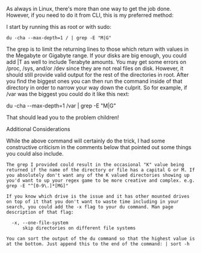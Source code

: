 

As always in Linux, there's more than one way to get the job done. However, if you need to do it from CLI, this is my preferred method:

I start by running this as root or with sudo:

```
du -cha --max-depth=1 / | grep -E "M|G"
```

The grep is to limit the returning lines to those which return with values in the Megabyte or Gigabyte range. If your disks are big enough, you could add |T as well to include Terabyte amounts. You may get some errors on /proc, /sys, and/or /dev since they are not real files on disk. However, it should still provide valid output for the rest of the directories in root. After you find the biggest ones you can then run the command inside of that directory in order to narrow your way down the culprit. So for example, if /var was the biggest you could do it like this next:

du -cha --max-depth=1 /var | grep -E "M|G"

That should lead you to the problem children!

Additional Considerations

While the above command will certainly do the trick, I had some constructive criticism in the comments below that pointed out some things you could also include.

    The grep I provided could result in the occasional "K" value being returned if the name of the directory or file has a capital G or M. If you absolutely don't want any of the K valued directories showing up you'd want to up your regex game to be more creative and complex. e.g. grep -E "^[0-9\.]*[MG]"

    If you know which drive is the issue and it has other mounted drives on top of it that you don't want to waste time including in your search, you could add the -x flag to your du command. Man page description of that flag:

      -x, --one-file-system
          skip directories on different file systems

    You can sort the output of the du command so that the highest value is at the bottom. Just append this to the end of the command: | sort -h

